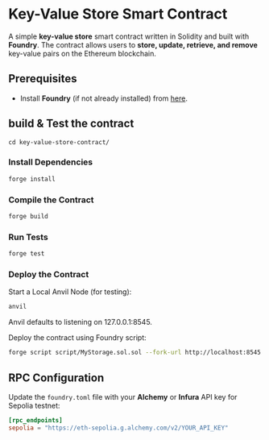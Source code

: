 # Key-Value Store Smart Contract  

A simple **key-value store** smart contract written in Solidity and built with **Foundry**. The contract allows users to **store, update, retrieve, and remove** key-value pairs on the Ethereum blockchain.  


## Prerequisites  
- Install **Foundry** (if not already installed) from [here](https://github.com/foundry-rs/foundry?tab=readme-ov-file#installation).  
 
## build & Test the contract
`cd key-value-store-contract/`

### Install Dependencies  
```sh
forge install
```

### Compile the Contract  
```sh
forge build
```

### Run Tests  
```sh
forge test
```

### Deploy the Contract  

Start a Local Anvil Node (for testing):  
```sh
anvil
```
Anvil defaults to listening on 127.0.0.1:8545.  

Deploy the contract using Foundry script:  
```sh
forge script script/MyStorage.sol.sol --fork-url http://localhost:8545 --broadcast
```

## RPC Configuration  
Update the `foundry.toml` file with your **Alchemy** or **Infura** API key for Sepolia testnet:  
```toml
[rpc_endpoints]
sepolia = "https://eth-sepolia.g.alchemy.com/v2/YOUR_API_KEY"
```
